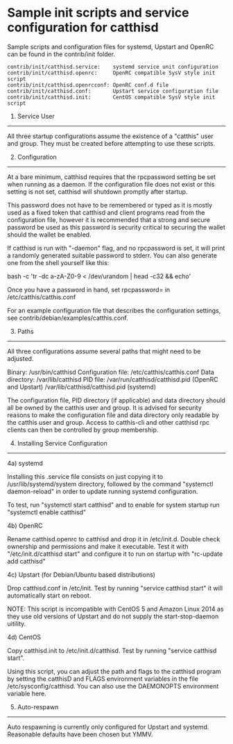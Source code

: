 Sample init scripts and service configuration for catthisd
==========================================================

Sample scripts and configuration files for systemd, Upstart and OpenRC
can be found in the contrib/init folder.

    contrib/init/catthisd.service:    systemd service unit configuration
    contrib/init/catthisd.openrc:     OpenRC compatible SysV style init script
    contrib/init/catthisd.openrcconf: OpenRC conf.d file
    contrib/init/catthisd.conf:       Upstart service configuration file
    contrib/init/catthisd.init:       CentOS compatible SysV style init script

1. Service User
---------------------------------

All three startup configurations assume the existence of a "catthis" user
and group.  They must be created before attempting to use these scripts.

2. Configuration
---------------------------------

At a bare minimum, catthisd requires that the rpcpassword setting be set
when running as a daemon.  If the configuration file does not exist or this
setting is not set, catthisd will shutdown promptly after startup.

This password does not have to be remembered or typed as it is mostly used
as a fixed token that catthisd and client programs read from the configuration
file, however it is recommended that a strong and secure password be used
as this password is security critical to securing the wallet should the
wallet be enabled.

If catthisd is run with "-daemon" flag, and no rpcpassword is set, it will
print a randomly generated suitable password to stderr.  You can also
generate one from the shell yourself like this:

bash -c 'tr -dc a-zA-Z0-9 < /dev/urandom | head -c32 && echo'

Once you have a password in hand, set rpcpassword= in /etc/catthis/catthis.conf

For an example configuration file that describes the configuration settings,
see contrib/debian/examples/catthis.conf.

3. Paths
---------------------------------

All three configurations assume several paths that might need to be adjusted.

Binary:              /usr/bin/catthisd
Configuration file:  /etc/catthis/catthis.conf
Data directory:      /var/lib/catthisd
PID file:            /var/run/catthisd/catthisd.pid (OpenRC and Upstart)
                     /var/lib/catthisd/catthisd.pid (systemd)

The configuration file, PID directory (if applicable) and data directory
should all be owned by the catthis user and group.  It is advised for security
reasons to make the configuration file and data directory only readable by the
catthis user and group.  Access to catthis-cli and other catthisd rpc clients
can then be controlled by group membership.

4. Installing Service Configuration
-----------------------------------

4a) systemd

Installing this .service file consists on just copying it to
/usr/lib/systemd/system directory, followed by the command
"systemctl daemon-reload" in order to update running systemd configuration.

To test, run "systemctl start catthisd" and to enable for system startup run
"systemctl enable catthisd"

4b) OpenRC

Rename catthisd.openrc to catthisd and drop it in /etc/init.d.  Double
check ownership and permissions and make it executable.  Test it with
"/etc/init.d/catthisd start" and configure it to run on startup with
"rc-update add catthisd"

4c) Upstart (for Debian/Ubuntu based distributions)

Drop catthisd.conf in /etc/init.  Test by running "service catthisd start"
it will automatically start on reboot.

NOTE: This script is incompatible with CentOS 5 and Amazon Linux 2014 as they
use old versions of Upstart and do not supply the start-stop-daemon uitility.

4d) CentOS

Copy catthisd.init to /etc/init.d/catthisd. Test by running "service catthisd start".

Using this script, you can adjust the path and flags to the catthisd program by
setting the catthisD and FLAGS environment variables in the file
/etc/sysconfig/catthisd. You can also use the DAEMONOPTS environment variable here.

5. Auto-respawn
-----------------------------------

Auto respawning is currently only configured for Upstart and systemd.
Reasonable defaults have been chosen but YMMV.
